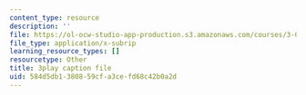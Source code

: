 ```yaml
---
content_type: resource
description: ''
file: https://ol-ocw-studio-app-production.s3.amazonaws.com/courses/3-091sc-introduction-to-solid-state-chemistry-fall-2010/584d5db1380859cfa3cefd68c42b0a2d_NuoT9XPOjJ0.vtt
file_type: application/x-subrip
learning_resource_types: []
resourcetype: Other
title: 3play caption file
uid: 584d5db1-3808-59cf-a3ce-fd68c42b0a2d
---
```

